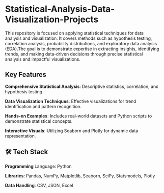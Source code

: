 # Statistical-Analysis-Data-Visualization-Projects
 This repository is focused on applying statistical techniques for data analysis and visualization. It covers methods such as hypothesis testing, correlation analysis, probability distributions, and exploratory data analysis (EDA).The goal is to demonstrate expertise in extracting insights, identifying trends, and making data-driven decisions through precise statistical analysis and impactful visualizations.

##    Key Features

**Comprehensive Statistical Analysis**: Descriptive statistics, correlation, and hypothesis testing.

**Data Visualization Techniques**: Effective visualizations for trend identification and pattern recognition.

**Hands-on Examples**: Includes real-world datasets and Python scripts to demonstrate statistical concepts.

**Interactive Visuals**: Utilizing Seaborn and Plotly for dynamic data representation.

##   🛠 Tech Stack

**Programming** Language: Python

**Libraries**: Pandas, NumPy, Matplotlib, Seaborn, SciPy, Statsmodels, Plotly

**Data Handling**: CSV, JSON, Excel



